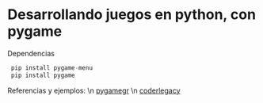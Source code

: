# Desarrollando juegos en python, con pygame

Dependencias
```python
 pip install pygame-menu
 pip install pygame
```
Referencias y ejemplos: \n
[pygamegr](https://pygamegr.wordpress.com/) \n
[coderlegacy](https://coderslegacy.com/python/create-menu-screens-in-pygame-tutorial/)
